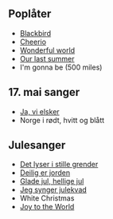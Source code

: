 ## Poplåter
* [Blackbird](assets/Blackbird.pdf)
* [Cheerio](assets/Cheerio.pdf)
* [Wonderful world](assets/WonderfulWorld.pdf)
* [Our last summer](assets/OurLastSummer.pdf)
* I'm gonna be (500 miles)

## 17. mai sanger
* [Ja, vi elsker](http://forlag.studentersangforeningen.no/Nordraak/Fedrelandssang.pdf)
* Norge i rødt, hvitt og blått

## Julesanger
* [Det lyser i stille grender](assets/DetLyserIStilleGrender.pdf)
* [Deilig er jorden](assets/DeiligErJorden.pdf)
* [Glade jul, hellige jul](assets/GladeJul.pdf)
* [Jeg synger julekvad](assets/Julekvad.pdf)
* White Christmas
* [Joy to the World](assets/JoyToTheWorld.pdf)

